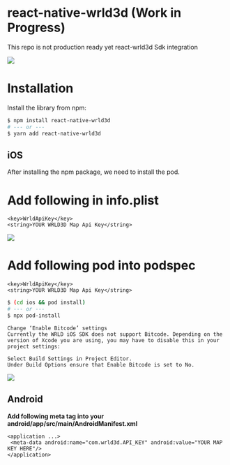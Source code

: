 # react-native-wrld3d (Work in Progress)
This repo is not production ready yet
 react-wrld3d Sdk integration
 
 ![](https://www.wrld3d.com/ios/latest/static/images/iOS-Simulator.png)
 
 
 # Installation

Install the library from npm:

```sh
$ npm install react-native-wrld3d
# --- or ---
$ yarn add react-native-wrld3d
```

## iOS

After installing the npm package, we need to install the pod.

# Add following in info.plist

```
<key>WrldApiKey</key>
<string>YOUR WRLD3D Map Api Key</string>
```

![](https://www.wrld3d.com/ios/latest/static/images/iOS-PList.gif)

# Add following pod into podspec
```
<key>WrldApiKey</key>
<string>YOUR WRLD3D Map Api Key</string>
```


```sh
$ (cd ios && pod install)
# --- or ---
$ npx pod-install
```
```
Change ‘Enable Bitcode’ settings
Currently the WRLD iOS SDK does not support Bitcode. Depending on the version of Xcode you are using, you may have to disable this in your project settings:

Select Build Settings in Project Editor.
Under Build Options ensure that Enable Bitcode is set to No.
```

![](https://www.wrld3d.com/ios/latest/static/images/iOS-EnableBitcode.gif)


## Android

**Add following meta tag into your android/app/src/main/AndroidManifest.xml**
```
<application ...>
 <meta-data android:name="com.wrld3d.API_KEY" android:value="YOUR MAP KEY HERE"/>
</application>
```


